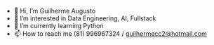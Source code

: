 - 👋 Hi, I’m Guilherme Augusto
- 👀 I’m interested in Data Engineering, AI, Fullstack
- 🌱 I’m currently learning Python
- 📫 How to reach me (81) 996967324 / guilhermecc2@hotmail.com

<!---
gamsbumps/gamsbumps is a ✨ special ✨ repository because its `README.md` (this file) appears on your GitHub profile.
You can click the Preview link to take a look at your changes.
--->
